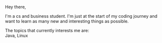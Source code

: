 Hey there,

I'm a cs and business student.
I'm just at the start of my coding journey and want to learn as many new and interesting things as possible.

The topics that currently interests me are:  
Java, Linux
